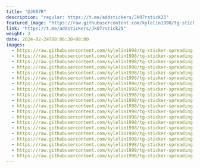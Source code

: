 ```yaml
---
title: "@JK07R"
description: "regular: https://t.me/addstickers/Jk07rstick25"
featured_image: "https://raw.githubusercontent.com/kylelin1998/tg-sticker-spreading-worldwide-images/main/img/c9553a7f-c2bc-4d38-a97a-15a2170dc446.jpg"
link: "https://t.me/addstickers/Jk07rstick25"
weight: 3
date: 2024-02-24T08:06:30+08:00
images:
  - https://raw.githubusercontent.com/kylelin1998/tg-sticker-spreading-worldwide-images/main/img/c9553a7f-c2bc-4d38-a97a-15a2170dc446.jpg
  - https://raw.githubusercontent.com/kylelin1998/tg-sticker-spreading-worldwide-images/main/img/1b94ffc2-f029-4094-a09f-239b65f47ebb.jpg
  - https://raw.githubusercontent.com/kylelin1998/tg-sticker-spreading-worldwide-images/main/img/8426e3fa-2fc7-45c7-b019-7ad4b2dbd358.jpg
  - https://raw.githubusercontent.com/kylelin1998/tg-sticker-spreading-worldwide-images/main/img/8e3eab5d-03a5-466b-b12e-6961d61b5728.jpg
  - https://raw.githubusercontent.com/kylelin1998/tg-sticker-spreading-worldwide-images/main/img/60a272f8-613f-40be-895c-0ec7c50940be.jpg
  - https://raw.githubusercontent.com/kylelin1998/tg-sticker-spreading-worldwide-images/main/img/81c10e78-673f-4db2-9b83-fb948820dd48.jpg
  - https://raw.githubusercontent.com/kylelin1998/tg-sticker-spreading-worldwide-images/main/img/e41892c0-0dd6-4b79-9de3-93fb020b79c6.jpg
  - https://raw.githubusercontent.com/kylelin1998/tg-sticker-spreading-worldwide-images/main/img/8b5a6094-145f-4da5-b608-3afd8352b941.jpg
  - https://raw.githubusercontent.com/kylelin1998/tg-sticker-spreading-worldwide-images/main/img/18705b7a-fe2f-4d5a-87c4-a30db1fafbf8.jpg
  - https://raw.githubusercontent.com/kylelin1998/tg-sticker-spreading-worldwide-images/main/img/2cbeb7ab-75e3-4595-9ace-724a510f5f1d.jpg
  - https://raw.githubusercontent.com/kylelin1998/tg-sticker-spreading-worldwide-images/main/img/08697699-57ed-4eec-bc81-0ddcddf8b8ce.jpg
  - https://raw.githubusercontent.com/kylelin1998/tg-sticker-spreading-worldwide-images/main/img/7235e43f-ae78-459e-a0c5-6def86793a4d.jpg
  - https://raw.githubusercontent.com/kylelin1998/tg-sticker-spreading-worldwide-images/main/img/d6cdf112-5f08-42eb-be35-6a13de0831d7.jpg
  - https://raw.githubusercontent.com/kylelin1998/tg-sticker-spreading-worldwide-images/main/img/1a91dce4-aeeb-4b23-ab0e-fb533cbe23e9.jpg
  - https://raw.githubusercontent.com/kylelin1998/tg-sticker-spreading-worldwide-images/main/img/85382d40-d68f-49d4-b055-b4a35e80d215.jpg
  - https://raw.githubusercontent.com/kylelin1998/tg-sticker-spreading-worldwide-images/main/img/95b59f34-ca51-44bf-8e6e-1bfbcb1f0b56.jpg
  - https://raw.githubusercontent.com/kylelin1998/tg-sticker-spreading-worldwide-images/main/img/f72af2f6-bc41-46dd-a264-e0b45d3f6e63.jpg
  - https://raw.githubusercontent.com/kylelin1998/tg-sticker-spreading-worldwide-images/main/img/541cdfd1-d6ab-4f47-a5d6-0b8553971ae7.jpg
  - https://raw.githubusercontent.com/kylelin1998/tg-sticker-spreading-worldwide-images/main/img/068679f6-9ca1-49c9-af2f-7b0b5adf152b.jpg
  - https://raw.githubusercontent.com/kylelin1998/tg-sticker-spreading-worldwide-images/main/img/333d7690-92eb-4e4f-ac9a-e3d617dfb30c.jpg
---
```

